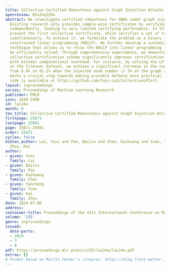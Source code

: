 ```yaml
---
title: Collective Certified Robustness against Graph Injection Attacks
openreview: DhxZVq1ZOo
abstract: We investigate certified robustness for GNNs under graph injection attacks.
  Existing research only provides sample-wise certificates by verifying each node
  independently, leading to very limited certifying performance. In this paper, we
  present the first collective certificate, which certifies a set of target nodes
  simultaneously. To achieve it, we formulate the problem as a binary integer quadratic
  constrained linear programming (BQCLP). We further develop a customized linearization
  technique that allows us to relax the BQCLP into linear programming (LP) that can
  be efficiently solved. Through comprehensive experiments, we demonstrate that our
  collective certification scheme significantly improves certification performance
  with minimal computational overhead. For instance, by solving the LP within 1 minute
  on the Citeseer dataset, we achieve a significant increase in the certified ratio
  from 0.0% to 81.2% when the injected node number is 5% of the graph size. Our paper
  marks a crucial step towards making provable defense more practical. Our source
  code is available at https://github.com/Yuni-Lai/CollectiveLPCert.
layout: inproceedings
series: Proceedings of Machine Learning Research
publisher: PMLR
issn: 2640-3498
id: lai24a
month: 0
tex_title: Collective Certified Robustness against Graph Injection Attacks
firstpage: 25871
lastpage: 25891
page: 25871-25891
order: 25871
cycles: false
bibtex_author: Lai, Yuni and Pan, Bailin and Chen, Kaihuang and Yuan, Yancheng and
  Zhou, Kai
author:
- given: Yuni
  family: Lai
- given: Bailin
  family: Pan
- given: Kaihuang
  family: Chen
- given: Yancheng
  family: Yuan
- given: Kai
  family: Zhou
date: 2024-07-08
address:
container-title: Proceedings of the 41st International Conference on Machine Learning
volume: '235'
genre: inproceedings
issued:
  date-parts:
  - 2024
  - 7
  - 8
pdf: https://proceedings.mlr.press/v235/lai24a/lai24a.pdf
extras: []
# Format based on Martin Fenner's citeproc: https://blog.front-matter.io/posts/citeproc-yaml-for-bibliographies/
---
```

